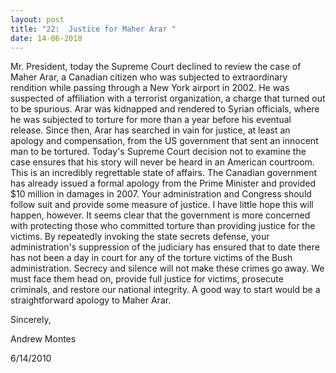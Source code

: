 ```yaml
---
layout: post
title: "22:  Justice for Maher Arar "
date: 14-06-2010
---
```

Mr. President, today the Supreme Court declined to review the case of Maher Arar, a Canadian citizen who was subjected to extraordinary rendition while passing through a New York airport in 2002. He was suspected of affiliation with a terrorist organization, a charge that turned out to be spurious. Arar was kidnapped and rendered to Syrian officials, where he was subjected to torture for more than a year before his eventual release. Since then, Arar has searched in vain for justice, at least an apology and compensation, from the US government that sent an innocent man to be tortured. Today's Supreme Court decision not to examine the case ensures that his story will never be heard in an American courtroom. This is an incredibly regrettable state of affairs. The Canadian government has already issued a formal apology from the Prime Minister and provided $10 million in damages in 2007. Your administration and Congress should follow suit and provide some measure of justice. I have little hope this will happen, however. It seems clear that the government is more concerned with protecting those who committed torture than providing justice for the victims. By repeatedly invoking the state secrets defense, your administration's suppression of the judiciary has ensured that to date there has not been a day in court for any of the torture victims of the Bush administration. Secrecy and silence will not make these crimes go away. We must face them head on, provide full justice for victims, prosecute criminals, and restore our national integrity. A good way to start would be a straightforward apology to Maher Arar.

Sincerely,

Andrew Montes

6/14/2010 
 